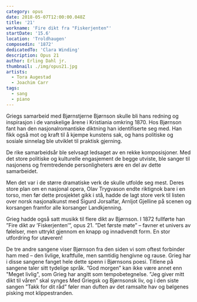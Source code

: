 ```yaml
---
category: opus
date: 2018-05-07T12:00:00.048Z
title: '21'
workname: 'Fire dikt fra "Fiskerjenten"'
startDate: '15.6'
location: 'Troldhaugen'
composedin: '1872'
dedicatedTo: 'Clara Winding'
description: Opus 21
author: Erling Dahl jr.
thumbnail: ./img/opus21.jpg
artists:
  - Tora Augestad
  - Joachim Carr
tags:
  - sang
  - piano
---
```


Griegs samarbeid med Bjørnstjerne Bjørnson skulle bli hans redning og inspirasjon i de vanskelige årene i Kristiania omkring 1870. Hos Bjørnson fant han den nasjonalromantiske diktning han identifiserte seg med. Han fikk også mot og kraft til å kjempe kunstens sak, og hans politiske og sosiale sinnelag ble utviklet til praktisk gjerning.

De rike samarbeidsår ble selvsagt ledsaget av en rekke komposisjoner. Med det store politiske og kulturelle engasjement de begge utviste, ble sanger til nasjonens og fremtredende personligheters ære en del av dette samarbeidet.

Men det var i de større dramatiske verk de skulle utfolde seg mest. Deres store plan om en nasjonal opera, Olav Trygvason endte riktignok bare i en torso, men før dette prosjektet gikk i stå, hadde de lagt store verk til listen over norsk nasjonalkunst med Sigurd Jorsalfar, Arnljot Gjelline på scenen og korsangen framfor alle korsanger Landkjenning.

Grieg hadde også satt musikk til flere dikt av Bjørnson. I 1872 fullførte han ”Fire dikt av ’Fiskerjenten’”, opus 21. ”Det første møte” – favner et univers av følelser, men uttrykt gjennom en knapp og innadvendt form. En stor utfordring for utøveren!

De tre andre sangene viser Bjørnson fra den siden vi som oftest forbinder ham med – den livlige, kraftfulle, men samtidig hengivne og rause. Grieg har i disse sangene fanget hele dette spenn i Bjørnsons poesi. Titlene på sangene taler sitt tydelige språk. ”God morgen” kan ikke være annet enn "Meget livlig", som Grieg har angitt som tempobetegnelse. ”Jeg giver mitt dikt til våren” skal synges Med Griegsk og Bjørnsonsk liv, og i den siste sangen ”Takk for dit råd” føler man duften av det ramsalte hav og bølgenes pisking mot klippestranden.
